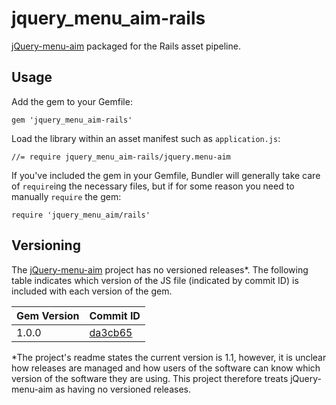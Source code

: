 jquery_menu_aim-rails
================================================================================

[jQuery-menu-aim](https://github.com/kamens/jQuery-menu-aim) packaged for the
Rails asset pipeline.


Usage
--------------------------------------------------------------------------------

Add the gem to your Gemfile:

    gem 'jquery_menu_aim-rails'

Load the library within an asset manifest such as `application.js`:

    //= require jquery_menu_aim-rails/jquery.menu-aim

If you've included the gem in your Gemfile, Bundler will generally take care of
`require`ing the necessary files, but if for some reason you need to manually
`require` the gem:

    require 'jquery_menu_aim/rails'


Versioning
--------------------------------------------------------------------------------

The [jQuery-menu-aim](https://github.com/kamens/jQuery-menu-aim) project
has no versioned releases*. The following table indicates which
version of the JS file (indicated by commit ID) is included with each version
of the gem.

| Gem Version | Commit ID |
| ----------- | --------- |
| 1.0.0       | [da3cb65](https://github.com/kamens/jQuery-menu-aim/commit/da3cb657f36a1876d6a34514ad1fb81f1dd2433c) |

*The project's readme states the current version is 1.1, however, it is
unclear how releases are managed and how users of the software can know which
version of the software they are using. This project therefore treats
jQuery-menu-aim as having no versioned releases.

